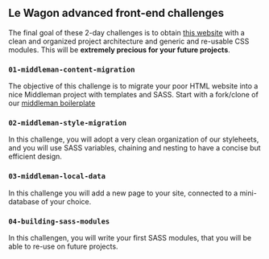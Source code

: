 ## Le Wagon advanced front-end challenges

The final goal of these 2-day challenges is to obtain [this website](http://lewagon.github.io/stylus) with a clean and organized project architecture and generic and re-usable CSS modules. This will be **extremely precious for your future projects**.


### `01-middleman-content-migration`

The objective of this challenge is to migrate your poor HTML website into a nice Middleman project with templates and SASS. Start with a fork/clone of our [middleman boilerplate](https://github.com/lewagon/middleman-boilerplate)

### `02-middleman-style-migration`

In this challenge, you will adopt a very clean organization of our styleheets, and you will use SASS variables, chaining and nesting to have a concise but efficient design.

### `03-middleman-local-data`

In this challenge you will add a new page to your site, connected to a mini-database of your choice.

### `04-building-sass-modules`

In this challengen, you will write your first SASS modules, that you will be able to re-use on future projects.